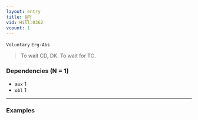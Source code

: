 ```yaml
---
layout: entry
title: སྒུག་
vid: Hill:0362
vcount: 1
---
```

`Voluntary` `Erg-Abs`
> To wait CD, DK\.
 To wait for TC\.

### Dependencies (N = 1)
* `aux` 1
* `obl` 1

---

### Examples



